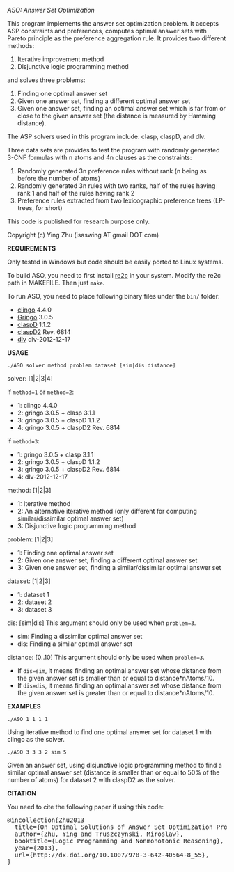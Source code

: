 *ASO: Answer Set Optimization*

This program implements the answer set optimization problem. It accepts ASP
constraints and preferences, computes optimal answer sets with Pareto principle
as the preference aggregation rule. It provides two different methods:

1. Iterative improvement method
2. Disjunctive logic programming method

and solves three problems:

1. Finding one optimal answer set
2. Given one answer set, finding a different optimal answer set
3. Given one answer set, finding an optimal answer set which is far from or
   close to the given answer set (the distance is measured by Hamming distance).

The ASP solvers used in this program include: clasp, claspD, and dlv.

Three data sets are provides to test the program with randomly generated 3-CNF
formulas with n atoms and 4n clauses as the constraints:

1. Randomly generated 3n preference rules without rank (n being as before the
   number of atoms)
2. Randomly generated 3n rules with two ranks, half of the rules having rank 1
   and half of the rules having rank 2
3. Preference rules extracted from two lexicographic preference trees (LP-trees,
   for short)

This code is published for research purpose only.

Copyright (c) Ying Zhu (isaswing AT gmail DOT com)

**REQUIREMENTS**

Only tested in Windows but code should be easily ported to Linux systems.

To build ASO, you need to first install [re2c](http://re2c.org) in your
system. Modify the re2c path in MAKEFILE. Then just `make`.

To run ASO, you need to place following binary files under the `bin/` folder:

- [clingo](http://potassco.sourceforge.net/) 4.4.0
- [Gringo](http://potassco.sourceforge.net/) 3.0.5
- [claspD](http://www.cs.uni-potsdam.de/claspD/)  1.1.2
- [claspD2](http://www.cs.uni-potsdam.de/claspD/) Rev. 6814
- [dlv](http://www.dlvsystem.com/dlv/) dlv-2012-12-17

**USAGE**

`./ASO solver method problem dataset [sim|dis distance]`

solver: [1|2|3|4]
    
if `method=1` or `method=2`:
    
- 1: clingo 4.4.0
- 2: gringo 3.0.5 + clasp 3.1.1
- 3: gringo 3.0.5 + claspD 1.1.2
- 4: gringo 3.0.5 + claspD2 Rev. 6814

if `method=3`:

- 1: gringo 3.0.5 + clasp 3.1.1
- 2: gringo 3.0.5 + claspD 1.1.2
- 3: gringo 3.0.5 + claspD2 Rev. 6814
- 4: dlv-2012-12-17

method: [1|2|3]

- 1: Iterative method
- 2: An alternative iterative method (only different for computing
  similar/dissimilar optimal answer set)
- 3: Disjunctive logic programming method

problem: [1|2|3]

- 1: Finding one optimal answer set
- 2: Given one answer set, finding a different optimal answer set
- 3: Given one answer set, finding a similar/dissimilar optimal answer set

dataset: [1|2|3]

- 1: dataset 1
- 2: dataset 2
- 3: dataset 3

dis: [sim|dis] This argument should only be used when `problem=3`.

- sim: Finding a dissimilar optimal answer set
- dis: Finding a similar optimal answer set
	 
distance: [0..10] This argument should only be used when `problem=3`.
     
- If `dis=sim`, it means finding an optimal answer set whose distance from the
  given answer set is smaller than or equal to distance*nAtoms/10.
- If `dis=dis`, it means finding an optimal answer set whose distance from the
  given answer set is greater than or equal to distance*nAtoms/10.

**EXAMPLES**

`./ASO 1 1 1 1`

Using iterative method to find one optimal answer set for dataset 1 with clingo
as the solver.

`./ASO 3 3 3 2 sim 5`

Given an answer set, using disjunctive logic programming method to find a
similar optimal answer set (distance is smaller than or equal to 50% of the
number of atoms) for dataset 2 with claspD2 as the solver.

**CITATION**

You need to cite the following paper if using this code:

<pre>
@incollection{Zhu2013
  title={On Optimal Solutions of Answer Set Optimization Problems},
  author={Zhu, Ying and Truszczynski, Miroslaw},
  booktitle={Logic Programming and Nonmonotonic Reasoning},
  year={2013},
  url={http://dx.doi.org/10.1007/978-3-642-40564-8_55},
}
</pre>
